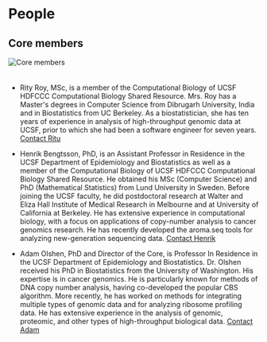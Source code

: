 # People

## Core members

<img src="<%=pathToRoot%>assets/images/combio3.gif" 
     class="img-rounded img-responsive"
     style="max-height: 200px; margin-right: 40px; margin-bottom: 20px"
     alt="Core members">

* Rity Roy, MSc, is a member of the Computational Biology of UCSF HDFCCC
  Computational Biology Shared Resource. Mrs. Roy has a Master's
  degrees in Computer Science from Dibrugarh University, India and in
  Biostatistics from UC Berkeley. As a biostatistician, she has ten
  years of experience in analysis of high-throughput genomic data at
  UCSF, prior to which she had been a software engineer for seven
  years.  [Contact Ritu](/contact/index.html)

* Henrik Bengtsson, PhD, is an Assistant Professor in Residence in the
  UCSF Department of Epidemiology and Biostatistics as well as a
  member of the Computational Biology of UCSF HDFCCC Computational
  Biology Shared Resource. He obtained his MSc (Computer Science) and
  PhD (Mathematical Statistics) from Lund University in Sweden. Before
  joining the UCSF faculty, he did postdoctoral research at Walter and
  Eliza Hall Institute of Medical Research in Melbourne and at
  University of California at Berkeley. He has extensive experience in
  computational biology, with a focus on applications of copy-number
  analysis to cancer genomics research.  He has recently developed the
  aroma.seq tools for analyzing new-generation sequencing data.
  [Contact Henrik](/contact/index.html)

* Adam Olshen, PhD and Director of the Core, is Professor In Residence
  in the UCSF Department of Epidemiology and Biostatistics. Dr. Olshen
  received his PhD in Biostatistics from the University of
  Washington. His expertise is in cancer genomics. He is particularly
  known for methods of DNA copy number analysis, having co-developed
  the popular CBS algorithm.  More recently, he has worked on methods
  for integrating multiple types of genomic data and for analyzing
  ribosome profiling data. He has extensive experience in the analysis
  of genomic, proteomic, and other types of high-throughput biological
  data.  [Contact Adam](/contact/index.html)




